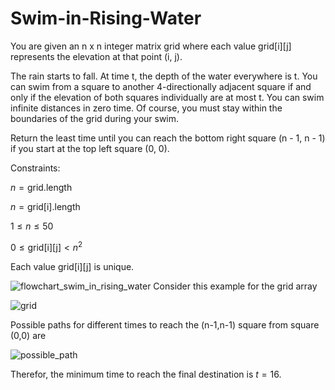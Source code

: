 # Swim-in-Rising-Water

You are given an n x n integer matrix grid where each value grid[i][j] represents the elevation at that point (i, j).

The rain starts to fall. At time t, the depth of the water everywhere is t. You can swim from a square to another 4-directionally adjacent square if and only if the elevation of both squares individually are at most t. You can swim infinite distances in zero time. Of course, you must stay within the boundaries of the grid during your swim.

Return the least time until you can reach the bottom right square (n - 1, n - 1) if you start at the top left square (0, 0).

Constraints:

$n = \text{grid.length}$

$n = \text{grid[i].length}$

$1 \le n \le 50$

$0 \le \text{grid[i][j]} < n^2$

Each value grid[i][j] is unique.

![flowchart_swim_in_rising_water](https://github.com/ParvinBayati/Swim-in-Rising-Water/assets/91033182/1667bda5-d231-49e1-8d4d-fb4434b7fcfd)
Consider this example for the grid array

![grid](https://github.com/ParvinBayati/Swim-in-Rising-Water/assets/91033182/30fbc426-725d-47c5-aab4-a7359df92aab)


Possible paths for different times to reach the (n-1,n-1) square from square (0,0) are

![possible_path](https://github.com/ParvinBayati/Swim-in-Rising-Water/assets/91033182/1bca6986-3da1-4b39-b1b6-75dd869ccd4d)

Therefor, the minimum time to reach the final destination is $t=16$.
